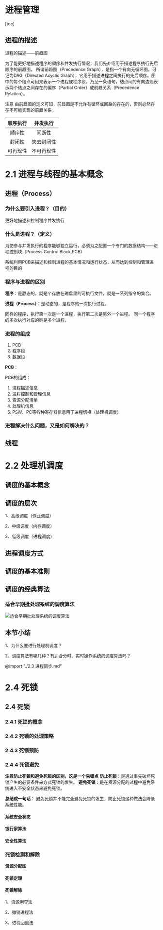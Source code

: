 # 进程管理

[toc]

## 进程的描述

进程的描述——前趋图

为了能更好地描述程序的顺序和并发执行情况，我们先介绍用于描述程序执行先后顺序的前趋图。
所谓前趋图（Precedence Graph），是指一个有向无循环图，可记为DAG（Directed Acyclic Graph），它用于描述进程之间执行的先后顺序。图中的每个结点可用来表示一个进程或程序段，乃至一条语句，结点间的有向边则表示两个结点之间存在的偏序（Partial Order）或前趋关系（Precedence Relation）。

注意
由前趋图的定义可知，前趋图是不允许有循环或回路的存在的，否则必然存在不可能实现的前趋关系。

|顺序执行|并发执行|
|:--:|:--:|
|顺序性|间断性|
|封闭性|失去封闭性|
|可再现性|不可再现性|

# 2.1 进程与线程的基本概念

## 进程（Process）

### 为什么要引入进程？（目的）

更好地描述和控制程序并发执行

### 什么是进程？（定义）

为使参与并发执行的程序能够独立运行，必须为之配置一个专门的数据结构——进程控制块（Process Control Block,PCB)

系统利用PCB来描述和控制进程的基本情况和运行状态，从而达到控制和管理进程的目的

### 程序与进程的区别

**程序**：是静态的，就是个存放在磁盘里的可执行文件，就是一系列指令的集合。

**进程（Process）**：是动态的，是程序的一次执行过程。

同样的程序，执行第一次是一个进程，执行第二次是另外一个进程。
同一个程序的多次执行对应的则是多个进程。

### 进程的组成

1. PCB
2. 程序段
3. 数据段

**PCB**：

PCB的组成：
1. 进程描述信息
2. 进程控制和管理信息
3. 资源分配清单
4. 处理机信息
5. PSW、PC等各种寄存器信息用于进程切换（处理机调度）

### 进程解决什么问题，又是如何解决的？

## 线程

# 2.2 处理机调度

## 调度的基本概念

## 调度的层次

1、高级调度（作业调度）

2、中级调度（内存调度）

3、低级调度（进程调度）

## 进程调度方式

## 调度的基本准则

## 调度的经典算法

### 适合早期批处理系统的调度算法

![适合早期批处理系统的调度算法](https://i.loli.net/2020/10/20/2mzCNVkr6L5M49G.jpg)

## 本节小结

1、为什么要进行处理机调度？

2、调度算法有哪几种？有适合分时、实时操作系统的调度算法吗？

@import "./2.3 进程同步.md"

# 2.4 死锁
## 2.4 死锁

### 2.4.1 死锁的概念

### 2.4.2 死锁的处理策略

### 2.4.3 死锁预防

### 2.4.4 死锁避免

**注意防止死锁和避免死锁的区别，这是一个易错点**
**防止死锁**：是通过事先破坏死锁产生的必要条件来方式死锁的发生。
**避免死锁**：是在资源分配的过程中避免系统进入不安全状态来避免死锁。

**总结成一句话**：
避免死锁并不能完全避免死锁的发生，防止死锁这种做法会降低系统性能。

#### 系统安全状态

#### 银行家算法

#### 安全性算法

### 死锁检测和解除

**资源分配图**

#### 死锁定理

#### 死锁解除

1、资源剥夺法

2、撤销进程法

3、进程回退法